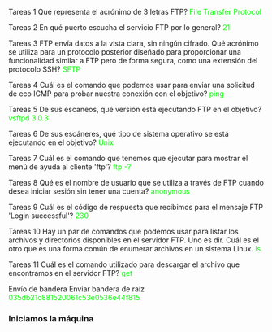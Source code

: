 Tareas 1
Qué representa el acrónimo de 3 letras FTP?
<span style="color: lime;">File Transfer Protocol</span>

Tareas 2
En qué puerto escucha el servicio FTP por lo general?
<span style="color: lime;">21</span>

Tareas 3
FTP envía datos a la vista clara, sin ningún cifrado. Qué acrónimo se utiliza para un protocolo posterior diseñado para proporcionar una funcionalidad similar a FTP pero de forma segura, como una extensión del protocolo SSH?
<span style="color: lime;">SFTP</span>

Tareas 4
Cuál es el comando que podemos usar para enviar una solicitud de eco ICMP para probar nuestra conexión con el objetivo?
<span style="color: lime;">ping</span>

Tareas 5
De sus escaneos, qué versión está ejecutando FTP en el objetivo?
<span style="color: lime;">vsftpd 3.0.3</span>

Tareas 6
De sus escáneres, qué tipo de sistema operativo se está ejecutando en el objetivo?
<span style="color: lime;">Unix</span>

Tareas 7
Cuál es el comando que tenemos que ejecutar para mostrar el menú de ayuda al cliente 'ftp'?
<span style="color: lime;">ftp -?</span>

Tareas 8
Qué es el nombre de usuario que se utiliza a través de FTP cuando desea iniciar sesión sin tener una cuenta?
<span style="color: lime;">anonymous</span>

Tareas 9
Cuál es el código de respuesta que recibimos para el mensaje FTP 'Login successful'?
<span style="color: lime;">230</span>

Tareas 10
Hay un par de comandos que podemos usar para listar los archivos y directorios disponibles en el servidor FTP. Uno es dir. Cuál es el otro que es una forma común de enumerar archivos en un sistema Linux.
<span style="color: lime;">ls</span>

Tareas 11
Cuál es el comando utilizado para descargar el archivo que encontramos en el servidor FTP?
<span style="color: lime;">get</span>

Envío de bandera
Enviar bandera de raíz
<span style="color:lime;">035db21c881520061c53e0536e44f815</span>

### Iniciamos la máquina
